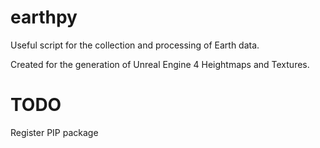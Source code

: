 # earthpy

Useful script for the collection and processing of Earth data. 

Created for the generation of Unreal Engine 4 Heightmaps and Textures.


# TODO 
Register PIP package 
